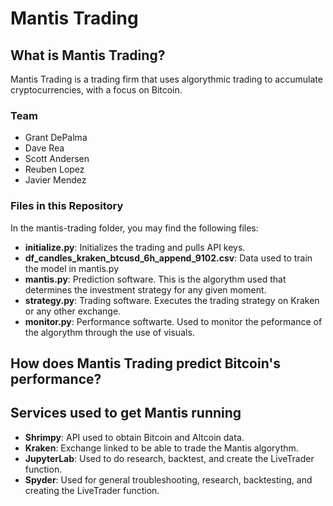 # Mantis Trading

## What is Mantis Trading? 

Mantis Trading is a trading firm that uses algorythmic trading to accumulate cryptocurrencies, with a focus on Bitcoin. 

### Team
* Grant DePalma
* Dave Rea
* Scott Andersen
* Reuben Lopez
* Javier Mendez

### Files in this Repository
In the mantis-trading folder, you may find the following files:
* **initialize.py**: Initializes the trading and pulls API keys. 
* **df_candles_kraken_btcusd_6h_append_9102.csv**: Data used to train the model in mantis.py
* **mantis.py**: Prediction software. This is the algorythm used that determines the investment strategy for any given moment. 
* **strategy.py**: Trading software. Executes the trading strategy on Kraken or any other exchange.
* **monitor.py**: Performance softwarte. Used to monitor the peformance of the algorythm through the use of visuals.


## How does Mantis Trading predict Bitcoin's performance?

## Services used to get Mantis running
* **Shrimpy**: API used to obtain Bitcoin and Altcoin data.
* **Kraken**: Exchange linked to be able to trade the Mantis algorythm. 
* **JupyterLab**: Used to do research, backtest, and create the LiveTrader function.
* **Spyder**: Used for general troubleshooting, research, backtesting, and creating the LiveTrader function.
